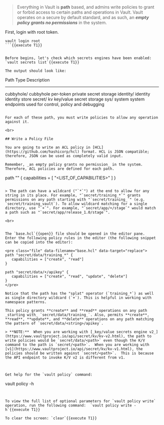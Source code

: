 > Everything in Vault is **path** based, and admins write policies to grant or forbid access to certain paths and operations in Vault. Vault operates on a secure by default standard, and as such, an ***empty policy grants no permissions*** in the system.

First, login with root token.

```
vault login root
```{{execute T1}}


Before begins, let's check which secrets engines have been enabled:  `vault secrets list`{{execute T1}}

The output should look like:

```
Path          Type         Description
----          ----         -----------
cubbyhole/    cubbyhole    per-token private secret storage
identity/     identity     identity store
secret/       kv           key/value secret storage
sys/          system       system endpoints used for control, policy and debugging
```

For each of these path, you must write policies to allow any operation against it.

<br>

## Write a Policy File

You are going to write an ACL policy in [HCL](https://github.com/hashicorp/hcl) format. HCL is JSON compatible; therefore, JSON can be used as completely valid input.

Remember, _an empty policy grants no permission_ in the system. Therefore, ACL policies are defined for each path.

```
path "<PATH>" {
   capabilities = [ "<LIST_OF_CAPABILITIES>" ]
}
```

> The path can have a wildcard ("`*`") at the end to allow for any string in its place. For example, "`secret/training_*`" grants permissions on any path starting with "`secret/training_`" (e.g. `secret/training_vault`). To allow wildcard matching for a single  directory, use "`+`". For example, "`secret/app/+/stage`" would match a path such as "`secret/app/release_1.0/stage`".

<br>


The `base.hcl`{{open}} file should be opened in the editor pane.  Enter the following policy rules in the editor (the following snippet can be copied into the editor):

<pre class="file" data-filename="base.hcl" data-target="replace">
path "secret/data/training_*" {
   capabilities = ["create", "read"]
}

path "secret/data/+/apikey" {
   capabilities = ["create", "read", "update", "delete"]
}
</pre>

Notice that the path has the "splat" operator (`training_*`) as well as single directory wildcard (`+`). This is helpful in working with namespace patterns.  

This policy grants **create** and **read** operations on any path _starting with_ `secret/data/training_`. Also, permits **create**, **read**, **update**, and **delete** operations on any path matching the pattern of `secret/data/<string>/apikey`.

> **NOTE:**  When you are working with [_key/value secrets engine v2_](https://www.vaultproject.io/api/secret/kv/kv-v2.html), the path to write policies would be `secret/data/<path>` even though the K/V command to the path is `secret/<path>`.  When you are working with [v1](https://www.vaultproject.io/api/secret/kv/kv-v1.html), the policies should be written against `secret/<path>`.  This is because the API endpoint to invoke K/V v2 is different from v1.



Get help for the `vault policy` command:

```
vault policy -h
```{{execute T1}}


To view the full list of optional parameters for `vault policy write` operation, run the following command:  `vault policy write -h`{{execute T1}}

To clear the screen: `clear`{{execute T1}}
